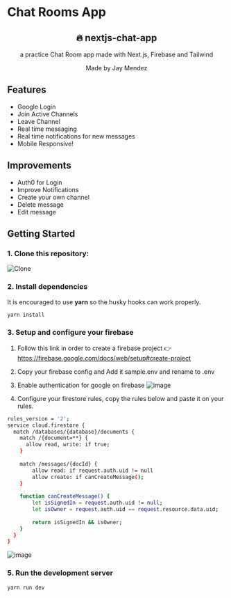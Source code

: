 # Chat Rooms App

<div align="center">
  <h2>🔥 nextjs-chat-app</h2>
  <p>a practice Chat Room app made with Next.js, Firebase and Tailwind</p>
  <p>Made by Jay Mendez</p>
</div>

## Features

- Google Login
- Join Active Channels
- Leave Channel
- Real time messaging
- Real time notifications for new messages
- Mobile Responsive!

## Improvements

- Auth0 for Login
- Improve Notifications
- Create your own channel
- Delete message
- Edit message

## Getting Started

### 1. Clone this repository:

![Clone](https://user-images.githubusercontent.com/28770143/224444061-7e1adc8d-3e81-4a63-8ef7-5f45a0683c09.png)


### 2. Install dependencies

It is encouraged to use **yarn** so the husky hooks can work properly.

```bash
yarn install
```

### 3. Setup and configure your firebase

1. Follow this link in order to create a firebase project 👉 https://firebase.google.com/docs/web/setup#create-project
2. Copy your firebase config and Add it sample.env and rename to .env
3. Enable authentication for google on firebase
![image](https://user-images.githubusercontent.com/28770143/224446881-6731d17e-fa65-4081-b1e7-c8469a82ad96.png)

4. Configure your firestore rules, copy the rules below and paste it on your rules.

```bash
rules_version = '2';
service cloud.firestore {
  match /databases/{database}/documents {
    match /{document=**} {
      allow read, write: if true;
    }
    
    match /messages/{docId} {
    	allow read: if request.auth.uid != null
    	allow create: if canCreateMessage();
    }
    
    function canCreateMessage() {
    	let isSignedIn = request.auth.uid != null;
    	let isOwner = request.auth.uid == request.resource.data.uid;
    
    	return isSignedIn && isOwner;
    }
  }
}
```

![image](https://user-images.githubusercontent.com/28770143/224444254-95b1a1b7-6bc1-4f50-8535-23f06ca39484.png)

### 5. Run the development server

```bash
yarn run dev
```
